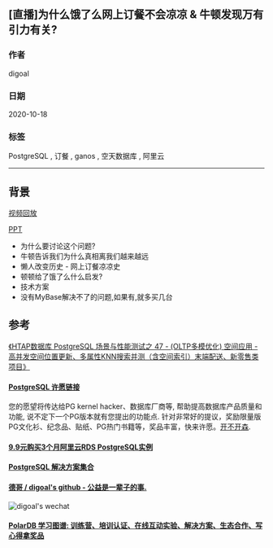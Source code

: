 ## [直播]为什么饿了么网上订餐不会凉凉 & 牛顿发现万有引力有关?                  
                    
### 作者                    
digoal                    
                    
### 日期                    
2020-10-18                    
                    
### 标签                    
PostgreSQL , 订餐 , ganos , 空天数据库 , 阿里云                 
                    
----                    
                    
## 背景                    
[视频回放](https://yq.aliyun.com/live/245460)                
                
[PPT](20201018_01_doc_001.pdf)                
                
- 为什么要讨论这个问题?    
- 牛顿告诉我们为什么真相离我们越来越远    
- 懒人改变历史 - 网上订餐凉凉史    
- 顿顿给了饿了么什么启发?    
- 技术方案    
- 没有MyBase解决不了的问题,如果有,就多买几台            
              
## 参考            
[《HTAP数据库 PostgreSQL 场景与性能测试之 47 - (OLTP多模优化) 空间应用 - 高并发空间位置更新、多属性KNN搜索并测（含空间索引）末端配送、新零售类项目》](../201711/20171107_48.md)      
      
  
#### [PostgreSQL 许愿链接](https://github.com/digoal/blog/issues/76 "269ac3d1c492e938c0191101c7238216")
您的愿望将传达给PG kernel hacker、数据库厂商等, 帮助提高数据库产品质量和功能, 说不定下一个PG版本就有您提出的功能点. 针对非常好的提议，奖励限量版PG文化衫、纪念品、贴纸、PG热门书籍等，奖品丰富，快来许愿。[开不开森](https://github.com/digoal/blog/issues/76 "269ac3d1c492e938c0191101c7238216").  
  
  
#### [9.9元购买3个月阿里云RDS PostgreSQL实例](https://www.aliyun.com/database/postgresqlactivity "57258f76c37864c6e6d23383d05714ea")
  
  
#### [PostgreSQL 解决方案集合](https://yq.aliyun.com/topic/118 "40cff096e9ed7122c512b35d8561d9c8")
  
  
#### [德哥 / digoal's github - 公益是一辈子的事.](https://github.com/digoal/blog/blob/master/README.md "22709685feb7cab07d30f30387f0a9ae")
  
  
![digoal's wechat](../pic/digoal_weixin.jpg "f7ad92eeba24523fd47a6e1a0e691b59")
  
  
#### [PolarDB 学习图谱: 训练营、培训认证、在线互动实验、解决方案、生态合作、写心得拿奖品](https://www.aliyun.com/database/openpolardb/activity "8642f60e04ed0c814bf9cb9677976bd4")
  
